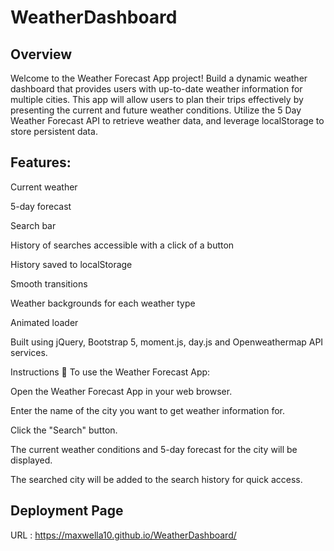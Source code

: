 # WeatherDashboard

## Overview 
Welcome to the Weather Forecast App project!  Build a dynamic weather dashboard that provides users with up-to-date weather information for multiple cities. This app will allow users to plan their trips effectively by presenting the current and future weather conditions. Utilize the 5 Day Weather Forecast API to retrieve weather data, and leverage localStorage to store persistent data.


## Features:

 Current weather
 
 5-day forecast
 
 Search bar
 
 History of searches accessible with a click of a button
 
 History saved to localStorage
 
 Smooth transitions
 
 Weather backgrounds for each weather type
 
 Animated loader
 
Built using jQuery, Bootstrap 5, moment.js, day.js and Openweathermap API services.


Instructions 📝
To use the Weather Forecast App:

Open the Weather Forecast App in your web browser. 

Enter the name of the city you want to get weather information for.

Click the "Search" button.

The current weather conditions and 5-day forecast for the city will be displayed.

The searched city will be added to the search history for quick access.


## Deployment Page

URL : https://maxwella10.github.io/WeatherDashboard/
